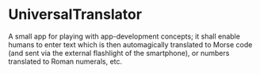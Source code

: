 # UniversalTranslator
A small app for playing with app-development concepts; it shall enable humans to enter text which is then automagically translated to Morse code (and sent via the external flashlight of the smartphone), or numbers translated to Roman numerals, etc.